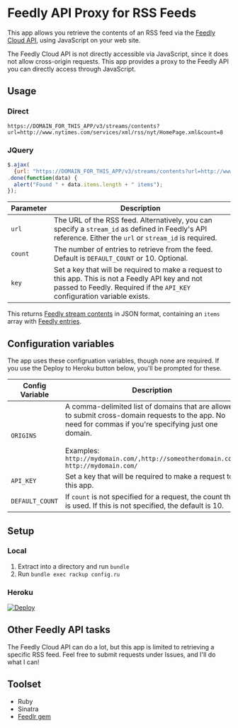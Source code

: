 # Feedly API Proxy for RSS Feeds

This app allows you retrieve the contents of an RSS feed via the [Feedly Cloud API](https://developer.feedly.com/), using JavaScript on your web site.

The Feedly Cloud API is not directly accessible via JavaScript, since it does not allow cross-origin requests. This app provides a proxy to the Feedly API you can directly access through JavaScript.

## Usage

### Direct

`https://DOMAIN_FOR_THIS_APP/v3/streams/contents?url=http://www.nytimes.com/services/xml/rss/nyt/HomePage.xml&count=8`

### JQuery

```javascript
$.ajax(
  {url: "https://DOMAIN_FOR_THIS_APP/v3/streams/contents?url=http://www.nytimes.com/services/xml/rss/nyt/HomePage.xml&count=8"})
.done(function(data) {
  alert("Found " + data.items.length + " items");
});
```

Parameter | Description
--------- | -----------
`url`    | The URL of the RSS feed. Alternatively, you can specify a `stream_id` as defined in Feedly's API reference. Either the `url` or `stream_id` is required.
`count`   | The number of entries to retrieve from the feed. Default is `DEFAULT_COUNT` or 10. Optional.
`key`     | Set a key that will be required to make a request to this app. This is not a Feedly API key and not passed to Feedly. Required if the `API_KEY` configuration variable exists. 

This returns [Feedly stream contents](https://developer.feedly.com/v3/streams/#get-the-content-of-a-stream) in JSON format, containing an `items` array with [Feedly entries](https://developer.feedly.com/v3/entries/).

## Configuration variables

The app uses these configruation variables, though none are required. If you use the Deploy to Heroku button below, you'll be prompted for these.

Config Variable | Description
--------------- | -----------
`ORIGINS`       | A comma-delimited list of domains that are allowed to submit cross-domain requests to the app.  No need for commas if you're specifying just one domain.<br/><br/>Examples:<br/>`http://mydomain.com/,http://someotherdomain.com/`<br/>`http://mydomain.com/`
`API_KEY`       | Set a key that will be required to make a request to this app.
`DEFAULT_COUNT` | If `count` is not specified for a request, the count that is used. If this is not specified, the default is 10.

## Setup

### Local
1. Extract into a directory and run `bundle`
2. Run `bundle exec rackup config.ru`

### Heroku
[![Deploy](https://www.herokucdn.com/deploy/button.png)](https://heroku.com/deploy)

## Other Feedly API tasks

The Feedly Cloud API can do a lot, but this app is limited to retrieving a specific RSS feed. Feel free to submit requests under Issues, and I'll do what I can!

## Toolset

- Ruby
- Sinatra
- [Feedlr gem](https://github.com/khelll/feedlr)
